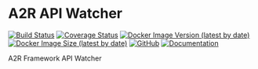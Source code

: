 # A2R API Watcher

[![Build Status](https://travis-ci.org/acttoreact/api-watcher.svg?branch=master)](https://travis-ci.org/acttoreact/api-watcher) [![Coverage Status](https://coveralls.io/repos/github/acttoreact/api-watcher/badge.svg?branch=master)](https://coveralls.io/github/acttoreact/api-watcher) [![Docker Image Version (latest by date)](https://img.shields.io/docker/v/act2react/api-watcher?sort=date)](https://hub.docker.com/r/act2react/api-watcher) [![Docker Image Size (latest by date)](https://img.shields.io/docker/image-size/act2react/api-watcher?sort=date)](https://hub.docker.com/r/act2react/api-watcher) [![GitHub](https://img.shields.io/github/license/acttoreact/api-watcher)](https://github.com/acttoreact/api-watcher/blob/develop/license.md) [![Documentation](https://img.shields.io/badge/documentation-ready-green)](https://htmlpreview.github.io/?https://github.com/acttoreact/api-watcher/blob/develop/docs/jsdocs/index.html#readDir)

A2R Framework API Watcher
